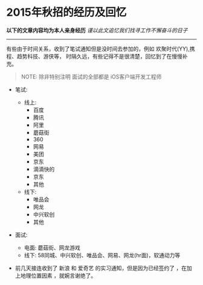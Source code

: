 # 2015年秋招的经历及回忆

**以下的文章内容均为本人亲身经历**
*谨以此文追忆我们找寻工作不懈奋斗的日子*

***

有些由于时间关系，收到了笔试通知但是没时间去参加的，例如 欢聚时代(YY),携程、趋势科技、游侠等，
时隔久远，有些记得不是很清楚，回忆到了在慢慢补充。

> NOTE:
 除非特别注明 面试的全部都是 iOS客户端开发工程师

- 笔试:
	- 线上:
		- 百度
		- 腾讯
		- 阿里
		- 蘑菇街
		- 360
		- 网易
		- 美团
		- 京东
		- 滴滴快的
		- 京东
		- 其他
	- 线下:
		- 唯品会
		- 网龙
		- 中兴软创
		- 其他
- 面试:
	- 电面: 蘑菇街、网龙游戏
	- 线下: 58同城、中兴软创、唯品会、网易、网龙(hr面)，软通动力等

- 前几天接连收到了 新浪 和 爱奇艺 的实习通知，但是因为已经签约了 ，在加上地理位置因素 ，就婉言谢绝了。